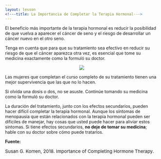 ```yaml
---
layout: lesson
<!---title: La Importancia de Completar la Terapia Hormonal--->
---
```


El beneficio más importante de la terapia hormonal es reducir la posibilidad de que vuelva a aparecer el cáncer de seno y el riesgo de desarrollar un cáncer nuevo en el otro seno.

Tenga en cuenta que para que su tratamiento sea efectivo en reducir su riesgo de que el cáncer aparezca otra vez, es esencial que tome su medicina exactamente como la formuló su doctor.

<p align="center">
<img src="https://scnslabutsa.github.io/myhthelperEduContent/Images/maledoctorandfemalepatient.png"/>
</p>

Las mujeres que completan el curso completo de su tratamiento tienen una mejor supervivencia que las que no lo hacen. 

Si olvida una dosis o dos, no se asuste. Continúe tomando su medicina como la formuló su doctor. 

La duración del tratamiento, junto con los efectos secundarios, pueden hacer difícil completar la terapia hormonal. Aunque los síntomas de menopausia que están relacionados con la terapia hormonal pueden ser difíciles de manejar, hay cosas que usted puede hacer para aliviar estos síntomas. Si tiene efectos secundarios, <strong>no deje de tomar su medicina</strong>; hable con su doctor sobre cómo puede tratarlos.

**Fuente:**

<span style="font-size:15px;">Susan G. Komen, 2018. Importance of Completing Hormone Therapy.</span>



